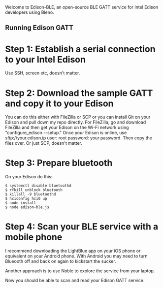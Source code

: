 Welcome to Edison-BLE, an open-source BLE GATT service for Intel Edison developers using Bleno. 

## Running Edison GATT

# Step 1: Establish a serial connection to your Intel Edison 

Use SSH, screen etc, doesn't matter.

# Step 2: Download the sample GATT and copy it to your Edison

You can do this either with FileZilla or SCP or you can install Git on your Edison and pull down my repo directly. For FileZilla, go and download FileZilla and then get your Edison on the Wi-Fi network using "configure_edison --setup." Once your Edison is online, use sftp://your.edison.ip user: root password: your password. Then copy the files over. Or just SCP, doesn't matter.

# Step 3: Prepare bluetooth

On your Edison do this:

```
$ systemctl disable bluetoothd
$ rfkill unblock bluetooth
$ killall -9 bluetoothd
$ hciconfig hci0 up
$ node install
$ node edison-ble.js
```

# Step 4: Scan your BLE service with a  mobile phone

I recommend downloading the LightBlue app on your iOS phone or equivalent on your Android phone. With Android you may need to turn Blueooth off and back on again to kickstart the sucker.

Another approach is to use Noble to explore the service from your laptop.

Now you should be able to scan and read your Edison GATT service.
